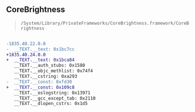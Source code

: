 ## CoreBrightness

> `/System/Library/PrivateFrameworks/CoreBrightness.framework/CoreBrightness`

```diff

-1835.40.22.0.0
-  __TEXT.__text: 0x1bc7cc
+1835.40.24.0.0
+  __TEXT.__text: 0x1bca84
   __TEXT.__auth_stubs: 0x1580
   __TEXT.__objc_methlist: 0x74f4
   __TEXT.__cstring: 0xa293
-  __TEXT.__const: 0xfd30
+  __TEXT.__const: 0x109c8
   __TEXT.__oslogstring: 0x13971
   __TEXT.__gcc_except_tab: 0x2110
   __TEXT.__dlopen_cstrs: 0x1d5

```
